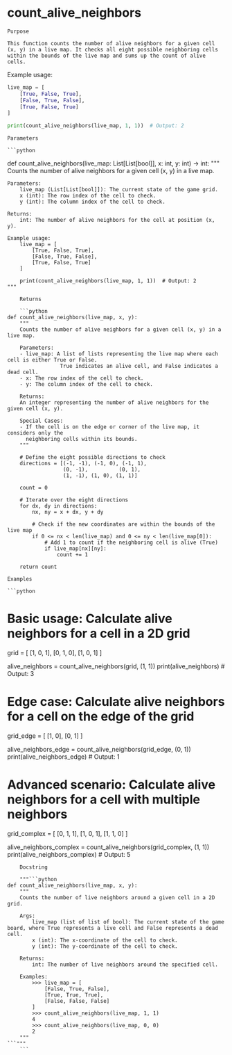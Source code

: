 # count_alive_neighbors

    Purpose

    This function counts the number of alive neighbors for a given cell (x, y) in a live map. It checks all eight possible neighboring cells within the bounds of the live map and sums up the count of alive cells.

Example usage:
```python
live_map = [
    [True, False, True],
    [False, True, False],
    [True, False, True]
]

print(count_alive_neighbors(live_map, 1, 1))  # Output: 2
```
    Parameters

    ```python
def count_alive_neighbors(live_map: List[List[bool]], x: int, y: int) -> int:
    """
    Counts the number of alive neighbors for a given cell (x, y) in a live map.

    Parameters:
        live_map (List[List[bool]]): The current state of the game grid.
        x (int): The row index of the cell to check.
        y (int): The column index of the cell to check.

    Returns:
        int: The number of alive neighbors for the cell at position (x, y).

    Example usage:
        live_map = [
            [True, False, True],
            [False, True, False],
            [True, False, True]
        ]

        print(count_alive_neighbors(live_map, 1, 1))  # Output: 2
    """
```
    Returns

    ```python
def count_alive_neighbors(live_map, x, y):
    """
    Counts the number of alive neighbors for a given cell (x, y) in a live map.

    Parameters:
    - live_map: A list of lists representing the live map where each cell is either True or False.
                 True indicates an alive cell, and False indicates a dead cell.
    - x: The row index of the cell to check.
    - y: The column index of the cell to check.

    Returns:
    An integer representing the number of alive neighbors for the given cell (x, y).

    Special Cases:
    - If the cell is on the edge or corner of the live map, it considers only the
      neighboring cells within its bounds.
    """

    # Define the eight possible directions to check
    directions = [(-1, -1), (-1, 0), (-1, 1),
                  (0, -1),          (0, 1),
                  (1, -1), (1, 0), (1, 1)]

    count = 0

    # Iterate over the eight directions
    for dx, dy in directions:
        nx, ny = x + dx, y + dy

        # Check if the new coordinates are within the bounds of the live map
        if 0 <= nx < len(live_map) and 0 <= ny < len(live_map[0]):
            # Add 1 to count if the neighboring cell is alive (True)
            if live_map[nx][ny]:
                count += 1

    return count
```
    Examples

    ```python
# Basic usage: Calculate alive neighbors for a cell in a 2D grid
grid = [
    [1, 0, 1],
    [0, 1, 0],
    [1, 0, 1]
]

alive_neighbors = count_alive_neighbors(grid, (1, 1))
print(alive_neighbors)  # Output: 3

# Edge case: Calculate alive neighbors for a cell on the edge of the grid
grid_edge = [
    [1, 0],
    [0, 1]
]

alive_neighbors_edge = count_alive_neighbors(grid_edge, (0, 1))
print(alive_neighbors_edge)  # Output: 1

# Advanced scenario: Calculate alive neighbors for a cell with multiple neighbors
grid_complex = [
    [0, 1, 1],
    [1, 0, 1],
    [1, 1, 0]
]

alive_neighbors_complex = count_alive_neighbors(grid_complex, (1, 1))
print(alive_neighbors_complex)  # Output: 5
```
    Docstring

    """```python
def count_alive_neighbors(live_map, x, y):
    """
    Counts the number of live neighbors around a given cell in a 2D grid.

    Args:
        live_map (list of list of bool): The current state of the game board, where True represents a live cell and False represents a dead cell.
        x (int): The x-coordinate of the cell to check.
        y (int): The y-coordinate of the cell to check.

    Returns:
        int: The number of live neighbors around the specified cell.

    Examples:
        >>> live_map = [
            [False, True, False],
            [True, True, True],
            [False, False, False]
        ]
        >>> count_alive_neighbors(live_map, 1, 1)
        4
        >>> count_alive_neighbors(live_map, 0, 0)
        2
    """
```"""
    ```